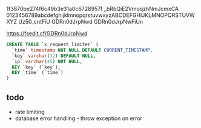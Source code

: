 1f3870be274f6c49b3e31a0c6728957f
_bRbQiE2VmoqzhNmJcmxCA
0123456789abcdefghijklmnopqrstuvwxyzABCDEFGHIJKLMNOPQRSTUVWXYZ
Uz50_cntFiU
GDRn0dJrpNwd
GDRn0dJrpNwFiUn

https://fsedit.cf/GDRn0dJrpNwd


```sql
CREATE TABLE `x_request_limiter` (
  `time` timestamp NOT NULL DEFAULT CURRENT_TIMESTAMP,
  `key` varchar(32) DEFAULT NULL,
  `ip` varchar(45) NOT NULL,
  KEY `key` (`key`),
  KEY `time` (`time`)
)
```

## todo

- rate limiting
- database error handling - throw exception on error